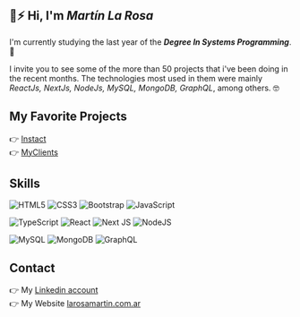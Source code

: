 ## 👋⚡ Hi, I'm *Martín La Rosa*
I'm currently studying the last year of the ***Degree In Systems Programming***. 🤙   

I invite you to see some of the more than 50 projects that i've been doing in the recent months. The technologies most used in them were mainly *ReactJs, NextJs, NodeJs, MySQL, MongoDB, GraphQL*, among others. 🤓

## My Favorite Projects 
👉 [Instact](https://github.com/MartinLaRosa27/Instact-ReactJs/)  
👉 [MyClients](https://github.com/MartinLaRosa27/MyClientsV2-ReactJs)  

## Skills 
![HTML5](https://img.shields.io/badge/html5-%23E34F26.svg?style=for-the-badge&logo=html5&logoColor=white)
![CSS3](https://img.shields.io/badge/css3-%231572B6.svg?style=for-the-badge&logo=css3&logoColor=white)
![Bootstrap](https://img.shields.io/badge/bootstrap-%23563D7C.svg?style=for-the-badge&logo=bootstrap&logoColor=white)
![JavaScript](https://img.shields.io/badge/javascript-%23323330.svg?style=for-the-badge&logo=javascript&logoColor=%23F7DF1E)

![TypeScript](https://img.shields.io/badge/typescript-%23007ACC.svg?style=for-the-badge&logo=typescript&logoColor=white)
![React](https://img.shields.io/badge/react-%2320232a.svg?style=for-the-badge&logo=react&logoColor=%2361DAFB)
![Next JS](https://img.shields.io/badge/Next-black?style=for-the-badge&logo=next.js&logoColor=white)
![NodeJS](https://img.shields.io/badge/node.js-6DA55F?style=for-the-badge&logo=node.js&logoColor=white)

![MySQL](https://img.shields.io/badge/mysql-%2300f.svg?style=for-the-badge&logo=mysql&logoColor=white)
![MongoDB](https://img.shields.io/badge/MongoDB-%234ea94b.svg?style=for-the-badge&logo=mongodb&logoColor=white)
![GraphQL](https://img.shields.io/badge/-GraphQL-E10098?style=for-the-badge&logo=graphql&logoColor=white)


## Contact
👉 My [Linkedin account](https://www.linkedin.com/in/martin-la-rosa/)   
👉 My Website [larosamartin.com.ar](https://larosamartin.com.ar/)
